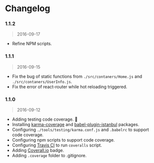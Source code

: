 # Changelog


### 1.1.2

> 2016-09-17

* Refine NPM scripts.


### 1.1.1

> 2016-09-15

* Fix the bug of static functions from `./src/contaners/Home.js` and `./src/contaners/UserInfo.js`.
* Fix the error of react-router while hot reloading triggered.


### 1.1.0

> 2016-09-12

* Adding testing code coverage. 🎉
* Installing [karma-coverage](https://github.com/karma-runner/karma-coverage) and [babel-plugin-istanbul](https://github.com/istanbuljs/babel-plugin-istanbul) packages.
* Configuring `./tools/testing/karma.conf.js` and `.babelrc` to support code coverage.
* Configuring npm scripts to support code coverage.
* Configuring [Travis CI](https://travis-ci.org/) to run `coveralls` script.
* Adding [Coverall.io](https://coveralls.io/) badge.
* Adding `.coverage` folder to .gitignore.
